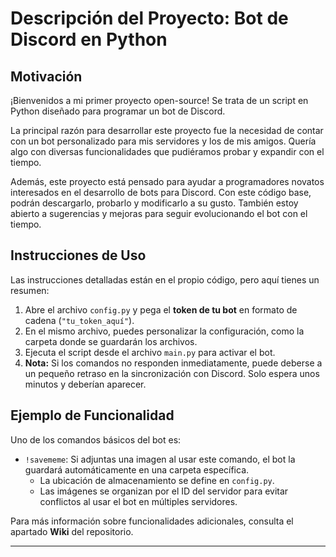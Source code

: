 # **Descripción del Proyecto: Bot de Discord en Python**  

## Motivación  
¡Bienvenidos a mi primer proyecto open-source! Se trata de un script en Python diseñado para programar un bot de Discord.  

La principal razón para desarrollar este proyecto fue la necesidad de contar con un bot personalizado para mis servidores y los de mis amigos. Quería algo con diversas funcionalidades que pudiéramos probar y expandir con el tiempo.  

Además, este proyecto está pensado para ayudar a programadores novatos interesados en el desarrollo de bots para Discord. Con este código base, podrán descargarlo, probarlo y modificarlo a su gusto. También estoy abierto a sugerencias y mejoras para seguir evolucionando el bot con el tiempo.  

## Instrucciones de Uso  
Las instrucciones detalladas están en el propio código, pero aquí tienes un resumen:  

1. Abre el archivo `config.py` y pega el **token de tu bot** en formato de cadena (`"tu_token_aquí"`).  
2. En el mismo archivo, puedes personalizar la configuración, como la carpeta donde se guardarán los archivos.  
3. Ejecuta el script desde el archivo `main.py` para activar el bot.  
4. **Nota:** Si los comandos no responden inmediatamente, puede deberse a un pequeño retraso en la sincronización con Discord. Solo espera unos minutos y deberían aparecer.  

## Ejemplo de Funcionalidad  
Uno de los comandos básicos del bot es:  

- `!savememe`: Si adjuntas una imagen al usar este comando, el bot la guardará automáticamente en una carpeta específica.  
  - La ubicación de almacenamiento se define en `config.py`.  
  - Las imágenes se organizan por el ID del servidor para evitar conflictos al usar el bot en múltiples servidores.  

Para más información sobre funcionalidades adicionales, consulta el apartado **Wiki** del repositorio.  

---

